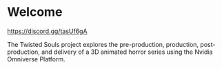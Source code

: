 # Welcome

https://discord.gg/tasUf6gA

The Twisted Souls project explores the pre-production, production, post-production, and delivery of a 3D animated horror series using the Nvidia Omniverse Platform.
